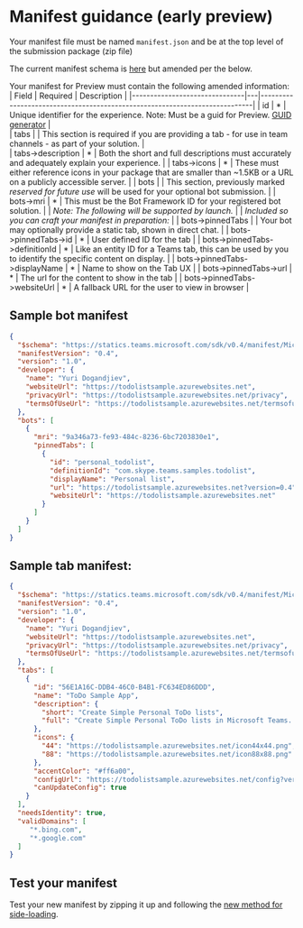 # Manifest guidance (early preview)

Your manifest file must be named `manifest.json` and be at the top level of the submission package (zip file)

The current manifest schema is [here](/schema.md) but amended per the below.  

Your manifest for Preview must contain the following amended information:
| Field  | Required   | Description   | 
|-------------------------------|---|----------------------------------------------------------------------------|
|	id	|	*	|	Unique identifier for the experience.  Note: Must be a guid for Preview.  [GUID generator](https://guidgenerator.com/)	|	
|	tabs	|		|	This section is required if you are providing a tab - for use in team channels - as part of your solution.	|	
| tabs->description | * | Both the short and full descriptions must accurately and adequately explain your experience. |
| tabs->icons | * | These must either reference icons in your package that are smaller than ~1.5KB or a URL on a publicly accessible server. |
|	bots	|		|	This section, previously marked _reserved for future use_ will be used for your optional bot submission.	|
|	bots->mri	|	*	|	This must be the Bot Framework ID for your registered bot solution.	|
| _Note: The following will be supported by launch._ | | _Included so you can craft your manifest in preparation:_ | 
|	bots->pinnedTabs	|	  | Your bot may optionally provide a static tab, shown in direct chat.	|
|	bots->pinnedTabs->id	|	*	|	User defined ID for the tab	|
|	bots->pinnedTabs->definitionId	|	*	|	Like an entity ID for a Teams tab, this can be used by you to identify the specific content on display.	|
|	bots->pinnedTabs->displayName	|	*	|	Name to show on the Tab UX	|
|	bots->pinnedTabs->url	|	*	|	The url for the content to show in the tab	|
|	bots->pinnedTabs->websiteUrl | * 	|	A fallback URL for the user to view in browser 	|

## Sample bot manifest

```json
{
  "$schema": "https://statics.teams.microsoft.com/sdk/v0.4/manifest/MicrosoftTeams.schema.json", 
  "manifestVersion": "0.4",
  "version": "1.0",
  "developer": {
    "name": "Yuri Dogandjiev",
    "websiteUrl": "https://todolistsample.azurewebsites.net",
    "privacyUrl": "https://todolistsample.azurewebsites.net/privacy",
    "termsOfUseUrl": "https://todolistsample.azurewebsites.net/termsofuse"
  },
  "bots": [
    {
      "mri": "9a346a73-fe93-484c-8236-6bc7203830e1", 
      "pinnedTabs": [
        {
          "id": "personal_todolist",  
          "definitionId": "com.skype.teams.samples.todolist",
          "displayName": "Personal list",
          "url": "https://todolistsample.azurewebsites.net?version=0.4",  
          "websiteUrl": "https://todolistsample.azurewebsites.net" 
        }
      ]
    }
  ]
}
```

## Sample tab manifest:

```json
{
  "$schema": "https://statics.teams.microsoft.com/sdk/v0.4/manifest/MicrosoftTeams.schema.json", 
  "manifestVersion": "0.4",
  "version": "1.0",
  "developer": {
    "name": "Yuri Dogandjiev",
    "websiteUrl": "https://todolistsample.azurewebsites.net",
    "privacyUrl": "https://todolistsample.azurewebsites.net/privacy",
    "termsOfUseUrl": "https://todolistsample.azurewebsites.net/termsofuse"
  },
  "tabs": [
    {
      "id": "56E1A16C-DDB4-46C0-B4B1-FC634ED86DDD",  
      "name": "ToDo Sample App",
      "description": {
        "short": "Create Simple Personal ToDo lists",
        "full": "Create Simple Personal ToDo lists in Microsoft Teams.  Sign in with your favorite service, and start creating your own personal ToDo lists."
      },
      "icons": {
        "44": "https://todolistsample.azurewebsites.net/icon44x44.png", 
        "88": "https://todolistsample.azurewebsites.net/icon88x88.png"
      },
      "accentColor": "#ff6a00",
      "configUrl": "https://todolistsample.azurewebsites.net/config?version=0.4",
      "canUpdateConfig": true
    }
  ],
  "needsIdentity": true,
  "validDomains": [
     "*.bing.com",
     "*.google.com"
  ]
}
```

## Test your manifest

Test your new manifest by zipping it up and following the [new method for side-loading](earlypreview/sideload.md).